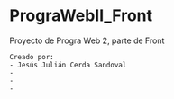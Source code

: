 # PrograWebII_Front
Proyecto de Progra Web 2, parte de Front

    Creado por:
    - Jesús Julián Cerda Sandoval
    -
    -
    -
